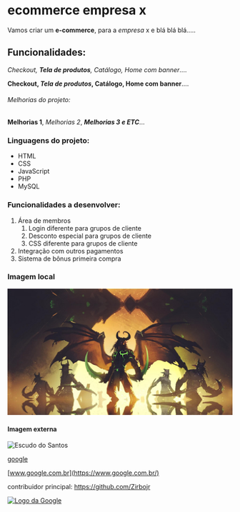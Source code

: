 # ecommerce empresa x

Vamos criar um **e-commerce**, para a *empresa* x e blá blá blá.....

## Funcionalidades:

_Checkout, **Tela de produtos**, Catálogo, Home com banner_....

**Checkout, _Tela de produtos_, Catálogo, Home com banner**....

###### Melhorias do projeto:

__Melhorias 1__, _Melhorias 2_, **_Melhorias 3 e ETC_**...

### Linguagens do projeto:

* HTML
* CSS
* JavaScript
* PHP
* MySQL

### Funcionalidades a desenvolver:

1. Área de membros
    1. Login diferente para grupos de cliente
    2. Desconto especial para grupos de cliente
    3. CSS diferente para grupos de cliente
2. Integração com outros pagamentos
3. Sistema de bônus primeira compra

### Imagem local

![Imagem DH](img/DH.jpg)

#### Imagem externa

![Escudo do Santos](https://upload.wikimedia.org/wikipedia/commons/3/35/Santos_logo.svg)

[google](https://www.google.com.br/)

[www.google.com.br](https://www.google.com.br/)

contribuidor principal: https://github.com/Zirbojr

[![Logo da Google](https://www.google.com.br/images/branding/googlelogo/1x/googlelogo_color_272x92dp.png)](https://www.google.com.br/)
